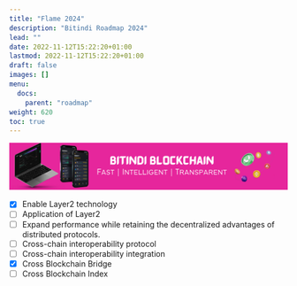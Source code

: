```yaml
---
title: "Flame 2024"
description: "Bitindi Roadmap 2024"
lead: ""
date: 2022-11-12T15:22:20+01:00
lastmod: 2022-11-12T15:22:20+01:00
draft: false
images: []
menu:
  docs:
    parent: "roadmap"
weight: 620
toc: true
---
```


![Bitindi!](https://raw.githubusercontent.com/bitindi/bitindi/main/assets/images/linkd.png "Bitindi Chain")

- [x] Enable Layer2 technology
- [ ] Application of Layer2
- [ ] Expand performance while retaining the decentralized advantages of distributed protocols.
- [ ] Cross-chain interoperability protocol
- [ ] Cross-chain interoperability integration
- [x] Cross Blockchain Bridge
- [ ] Cross Blockchain Index